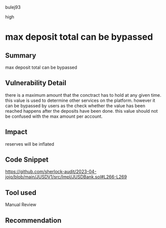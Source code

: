 bulej93

high

# max deposit total can be bypassed

## Summary
max deposit total can be bypassed
## Vulnerability Detail
there is a maximum amount that the conctract has to hold at any given time. this value is used to determine other services on the platform. however it can be bypassed by users as the check whether the value has been reached happens after the deposits have been done. this value should not be confused with the max amount per account.
## Impact
reserves will be inflated
## Code Snippet
https://github.com/sherlock-audit/2023-04-jojo/blob/main/JUSDV1/src/Impl/JUSDBank.sol#L266-L269
## Tool used

Manual Review

## Recommendation
